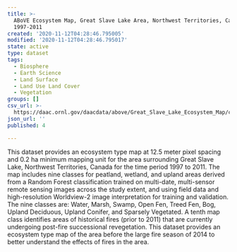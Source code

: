 ```yaml
---
title: >-
  ABoVE Ecosystem Map, Great Slave Lake Area, Northwest Territories, Canada,
  1997-2011
created: '2020-11-12T04:28:46.795005'
modified: '2020-11-12T04:28:46.795017'
state: active
type: dataset
tags:
  - Biosphere
  - Earth Science
  - Land Surface
  - Land Use Land Cover
  - Vegetation
groups: []
csv_url: >-
  https://daac.ornl.gov/daacdata/above/Great_Slave_Lake_Ecosystem_Map/comp/Landsat_SAR_AOI_stack_info.csv
json_url: ''
published: 4

---
```

This dataset provides an ecosystem type map at 12.5 meter pixel spacing and 0.2 ha minimum mapping unit for the area surrounding Great Slave Lake, Northwest Territories, Canada for the time period 1997 to 2011. The map includes nine classes for peatland, wetland, and upland areas derived from a Random Forest classification trained on multi-date, multi-sensor remote sensing images across the study extent, and using field data and high-resolution Worldview-2 image interpretation for training and validation. The nine classes are: Water, Marsh, Swamp, Open Fen, Treed Fen, Bog, Upland Deciduous, Upland Conifer, and Sparsely Vegetated. A tenth map class identifies areas of historical fires (prior to 2011) that are currently undergoing post-fire successional revegetation. This dataset provides an ecosystem type map of the area before the large fire season of 2014 to better understand the effects of fires in the area.
